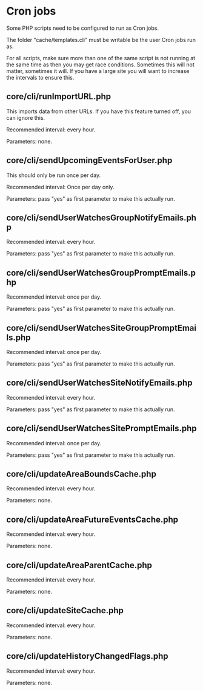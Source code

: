# Cron jobs

Some PHP scripts need to be configured to run as Cron jobs.

The folder "cache/templates.cli" must be writable be the user Cron jobs run as.

For all scripts, make sure more than one of the same script is not running at 
the same time as then you may get race conditions. Sometimes this will not matter, sometimes it will.
If you have a large site you will want to increase the intervals to ensure this.

## core/cli/runImportURL.php

This imports data from other URLs. If you have this feature turned off, you can ignore this.

Recommended interval: every hour.

Parameters: none.

## core/cli/sendUpcomingEventsForUser.php

This should only be run once per day.

Recommended interval: Once per day only. 

Parameters: pass "yes" as first parameter to make this actually run.

## core/cli/sendUserWatchesGroupNotifyEmails.php



Recommended interval:  every hour.

Parameters: pass "yes" as first parameter to make this actually run.

## core/cli/sendUserWatchesGroupPromptEmails.php



Recommended interval:  once per day.

Parameters: pass "yes" as first parameter to make this actually run.

## core/cli/sendUserWatchesSiteGroupPromptEmails.php



Recommended interval:  once per day.

Parameters: pass "yes" as first parameter to make this actually run.

## core/cli/sendUserWatchesSiteNotifyEmails.php



Recommended interval:  every hour.

Parameters: pass "yes" as first parameter to make this actually run.	

## core/cli/sendUserWatchesSitePromptEmails.php



Recommended interval:  once per day.

Parameters: pass "yes" as first parameter to make this actually run.

## core/cli/updateAreaBoundsCache.php



Recommended interval:  every hour.

Parameters: none.

## core/cli/updateAreaFutureEventsCache.php



Recommended interval:  every hour.

Parameters: none.

## core/cli/updateAreaParentCache.php



Recommended interval:  every hour.

Parameters: none.

## core/cli/updateSiteCache.php



Recommended interval:  every hour.

Parameters: none.

## core/cli/updateHistoryChangedFlags.php

Recommended interval:  every hour.

Parameters: none.

